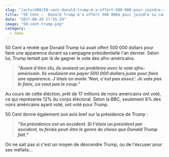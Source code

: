 ```yaml
--- 
slug: "/actu/480/50-cent-donald-trump-m-a-offert-500-000-pour-joindre-sa-campagne"
title: "50 Cent :  Donald Trump m'a offert 500 000$ pour joindre sa campagne "
date: "2017-09-29 17:55:29"
image: "50-cent-trump.png"
category:
  - news
---
```

<p>50 Cent a révélé que Donald Trump lui avait offert 500 000 dollars pour faire une apparence durant sa campagne présidentielle l'an dernier. Selon lui, Trump tentait par là de gagner le vote des afro-américains.</p>

<blockquote>
<p><em><strong>"Avant d'être élu, ils avaient un problème avec le vote afro-américain. Ils voulaient me payer 500 000 dollars juste pour faire une apparence. J'étais en mode 'Nan, c'est pas assez'. Je vais pas le faire, ça vaut pas le coup."</strong></em></p>
</blockquote>

<p>Au cours de cette éléction, prêt de 17 millions de noirs américains ont voté, ce qui représente 12% du corps éléctoral. Selon la BBC, seulement 8% des noirs américains ayant voté, ont voté pour Trump.</p>

<p>50 Cent donne également son avis bref sur la présidence de Trump : </p>

<blockquote>
<p><em><strong>"Sa présidence est un accident. Si t'étais un président par accident, tu ferais peut-être le genre de chose que Donald Trump fait."</strong></em></p>
</blockquote>

<p>On ne sait pas si c'est un moyen de déscendre Trump, ou de l'éxcuser pour ses méfaits...</p>